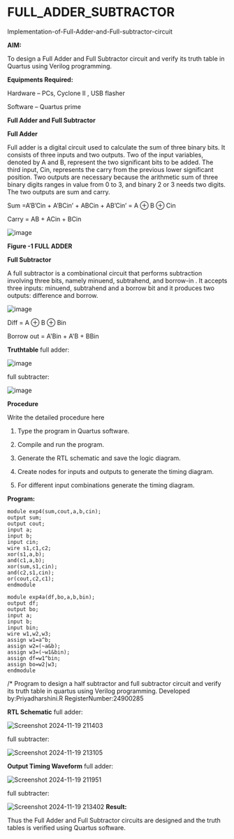 # FULL_ADDER_SUBTRACTOR

Implementation-of-Full-Adder-and-Full-subtractor-circuit

**AIM:**

To design a Full Adder and Full Subtractor circuit and verify its truth table in Quartus using Verilog programming.

**Equipments Required:**

Hardware – PCs, Cyclone II , USB flasher

Software – Quartus prime

**Full Adder and Full Subtractor**

**Full Adder**

Full adder is a digital circuit used to calculate the sum of three binary bits. It consists of three inputs and two outputs. Two of the input variables, denoted by A and B, represent the two significant bits to be added. The third input, Cin, represents the carry from the previous lower significant position. Two outputs are necessary because the arithmetic sum of three binary digits ranges in value from 0 to 3, and binary 2 or 3 needs two digits. The two outputs are sum and carry.

Sum =A’B’Cin + A’BCin’ + ABCin + AB’Cin’ = A ⊕ B ⊕ Cin 

Carry = AB + ACin + BCin

![image](https://github.com/naavaneetha/FULL_ADDER_SUBTRACTOR/assets/154305477/0f30ba51-5ffb-4198-845f-18e054f675e7)

**Figure -1 FULL ADDER**

**Full Subtractor**

A full subtractor is a combinational circuit that performs subtraction involving three bits, namely minuend, subtrahend, and borrow-in . It accepts three inputs: minuend, subtrahend and a borrow bit and it produces two outputs: difference and borrow.

![image](https://github.com/naavaneetha/FULL_ADDER_SUBTRACTOR/assets/154305477/02b24f51-ab51-4304-9ad6-7b81ffc1ead5)

Diff = A ⊕ B ⊕ Bin 

Borrow out = A'Bin + A'B + BBin

**Truthtable**
full adder:

![image](https://github.com/user-attachments/assets/ec9a1f37-4b00-4b38-abd6-cf80a5de9bd2)

full subtracter:

![image](https://github.com/user-attachments/assets/9a9fd269-4410-48bb-bd43-e8a113be3f8d)



**Procedure**

Write the detailed procedure here
1.	Type the program in Quartus software.

2.	Compile and run the program.

3.	Generate the RTL schematic and save the logic diagram.

4.	Create nodes for inputs and outputs to generate the timing diagram.

5.	For different input combinations generate the timing diagram.

**Program:**
```
module exp4(sum,cout,a,b,cin);
output sum;
output cout;
input a;
input b;
input cin;
wire s1,c1,c2;
xor(s1,a,b);
and(c1,a,b);
xor(sum,s1,cin);
and(c2,s1,cin);
or(cout,c2,c1);
endmodule

module exp4a(df,bo,a,b,bin);
output df;
output bo;
input a;
input b;
input bin;
wire w1,w2,w3;
assign w1=a^b;
assign w2=(~a&b);
assign w3=(~w1&bin);
assign df=w1^bin;
assign bo=w2|w3;
endmodule
```

/* Program to design a half subtractor and full subtractor circuit and verify its truth table in quartus using Verilog programming.
Developed by:Priyadharshini.R
RegisterNumber:24900285


**RTL Schematic**
full adder:

![Screenshot 2024-11-19 211403](https://github.com/user-attachments/assets/ba6c7ee7-e10a-46b0-bddb-030c5fa0937b)

full subtracter:

![Screenshot 2024-11-19 213105](https://github.com/user-attachments/assets/ae34977d-88c5-4437-add2-416709401141)


**Output Timing Waveform**
full adder:

![Screenshot 2024-11-19 211951](https://github.com/user-attachments/assets/2bce6650-0c14-4c56-aaa3-d854ba749d04)

full subtracter:

![Screenshot 2024-11-19 213402](https://github.com/user-attachments/assets/5f1e996e-30d8-43a2-b68f-30b7a2689d9d)
**Result:**

Thus the Full Adder and Full Subtractor circuits are designed and the truth tables is verified using Quartus software.



